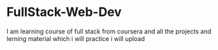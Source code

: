# FullStack-Web-Dev
I am learning course of full stack from coursera and all the projects and lerning material which i will practice i will upload
